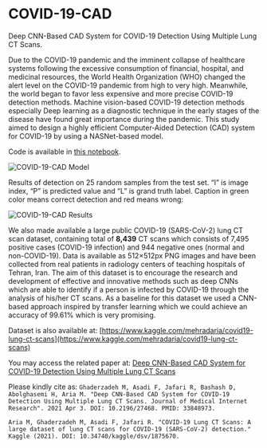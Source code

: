 # COVID-19-CAD
Deep CNN-Based CAD System for COVID-19 Detection Using Multiple Lung CT Scans.

Due to the COVID-19  pandemic and the imminent collapse of healthcare systems following the excessive consumption of financial, hospital, and medicinal resources, the World Health Organization (WHO) changed the alert level on the COVID-19 pandemic from high to very high. Meanwhile, the world began to favor less expensive and more precise COVID-19 detection methods. Machine vision-based COVID-19 detection methods especially Deep learning as a diagnostic technique in the early stages of the disease have found great importance during the pandemic. This study aimed to design a highly efficient Computer-Aided Detection (CAD) system for COVID-19 by using a NASNet-based model.

Code is available in [this notebook](https://github.com/MehradAria/COVID-19-CAD/blob/main/Deep-COVID.ipynb).

![COVID-19-CAD Model](https://github.com/MehradAria/COVID-19-CAD/blob/main/model.png?raw=true)

Results of detection on 25 random samples from the test set. “I” is image index, “P” is predicted value and “L” is grand truth label. Caption in green color means correct detection and red means wrong:

![COVID-19-CAD Results](https://github.com/MehradAria/COVID-19-CAD/blob/main/results.png?raw=true)


We also made available a large public COVID-19 (SARS-CoV-2) lung CT scan dataset, containing total of **8,439** CT scans which consists of 7,495 positive cases (COVID-19 infection) and 944 negative ones (normal and non-COVID-19). Data is available as 512×512px PNG images and have been collected from real patients in radiology centers of teaching hospitals of Tehran, Iran. The aim of this dataset is to encourage the research and development of effective and innovative methods such as deep CNNs which are able to identify if a person is infected by COVID-19 through the analysis of his/her CT scans. As a baseline for this dataset we used a CNN-based approach inspired by transfer learning which we could achieve an accuracy of 99.61% which is very promising.

Dataset is also available at: [https://www.kaggle.com/mehradaria/covid19-lung-ct-scans](https://www.kaggle.com/mehradaria/covid19-lung-ct-scans)

You may access the related paper at: [Deep CNN-Based CAD System for COVID-19 Detection Using Multiple Lung CT Scans](https://doi.org/10.2196/27468)

Please kindly cite as:
`Ghaderzadeh M, Asadi F, Jafari R, Bashash D, Abolghasemi H, Aria M. "Deep CNN-Based CAD System for COVID-19 Detection Using Multiple Lung CT Scans. Journal of Medical Internet Research". 2021 Apr 3. DOI: 10.2196/27468. PMID: 33848973.`


`Aria M, Ghaderzadeh M, Asadi F, Jafari R. "COVID-19 Lung CT Scans: A large dataset of lung CT scans for COVID-19 (SARS-CoV-2) detection." Kaggle (2021). DOI: 10.34740/kaggle/dsv/1875670.`
